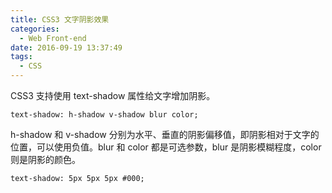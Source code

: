```yaml
---
title: CSS3 文字阴影效果
categories:
  - Web Front-end
date: 2016-09-19 13:37:49
tags:
  - CSS
---
```


CSS3 支持使用 text-shadow 属性给文字增加阴影。

```
text-shadow: h-shadow v-shadow blur color;
```
<!-- more -->

h-shadow 和 v-shadow 分别为水平、垂直的阴影偏移值，即阴影相对于文字的位置，可以使用负值。blur 和 color 都是可选参数，blur 是阴影模糊程度，color 则是阴影的颜色。

```
text-shadow: 5px 5px 5px #000;
```